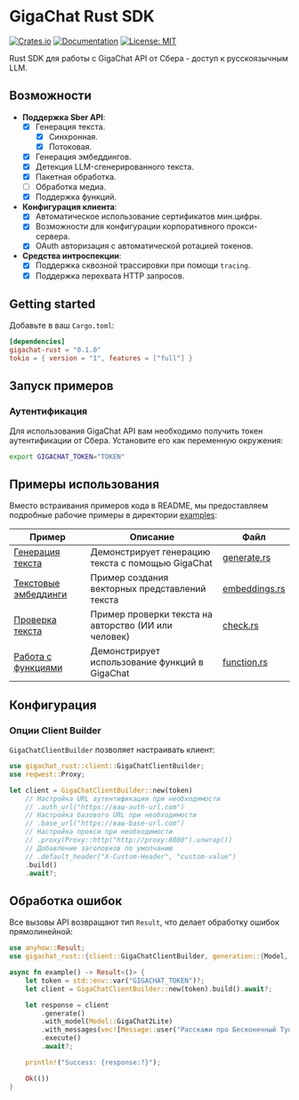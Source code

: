 # GigaChat Rust SDK

[![Crates.io](https://img.shields.io/crates/v/gigachat-rust)](https://crates.io/crates/gigachat-rust)
[![Documentation](https://docs.rs/gigachat-rust/badge.svg)](https://docs.rs/gigachat-rust)
[![License: MIT](https://img.shields.io/badge/License-MIT-yellow.svg)](https://opensource.org/licenses/MIT)

Rust SDK для работы с GigaChat API от Сбера - доступ к русскоязычным LLM.

## Возможности

- **Поддержка Sber API**:
  - [x] Генерация текста.
    - [x] Синхронная.
    - [x] Потоковая.
  - [x] Генерация эмбеддингов.
  - [x] Детекция LLM-сгенерированного текста.
  - [x] Пакетная обработка.
  - [ ] Обработка медиа.
  - [x] Поддержка функций.
- **Конфигурация клиента**:
  - [x] Автоматическое использование сертификатов мин.цифры.
  - [x] Возможности для конфигурации корпоративного прокси-сервера.
  - [x] OAuth авторизация с автоматической ротацией токенов.
- **Средства интроспекции**:
  - [x] Поддержка сквозной трассировки при помощи `tracing`.
  - [x] Поддержка перехвата HTTP запросов.

## Getting started

Добавьте в ваш `Cargo.toml`:

```toml
[dependencies]
gigachat-rust = "0.1.0"
tokio = { version = "1", features = ["full"] }
```

## Запуск примеров

### Аутентификация

Для использования GigaChat API вам необходимо получить токен аутентификации от Сбера. Установите его как переменную окружения:

```bash
export GIGACHAT_TOKEN="TOKEN"
```

## Примеры использования

Вместо встраивания примеров кода в README, мы предоставляем подробные рабочие примеры в директории [examples](./examples/):

| Пример | Описание | Файл |
|--------|----------|------|
| [Генерация текста](./examples/generate.rs) | Демонстрирует генерацию текста с помощью GigaChat | [generate.rs](./examples/generate.rs) |
| [Текстовые эмбеддинги](./examples/embeddings.rs) | Пример создания векторных представлений текста | [embeddings.rs](./examples/embeddings.rs) |
| [Проверка текста](./examples/check.rs) | Пример проверки текста на авторство (ИИ или человек) | [check.rs](./examples/check.rs) |
| [Работа с функциями](./examples/function.rs) | Демонстрирует использование функций в GigaChat | [function.rs](./examples/function.rs) |

## Конфигурация

### Опции Client Builder

`GigaChatClientBuilder` позволяет настраивать клиент:

```rust
use gigachat_rust::client::GigaChatClientBuilder;
use reqwest::Proxy;

let client = GigaChatClientBuilder::new(token)
    // Настройка URL аутентификации при необходимости
    // .auth_url("https://ваш-auth-url.com")
    // Настройка базового URL при необходимости
    // .base_url("https://ваш-base-url.com")
    // Настройка прокси при необходимости
    // .proxy(Proxy::http("http://proxy:8080").unwrap())
    // Добавление заголовков по умолчанию
    // .default_header("X-Custom-Header", "custom-value")
    .build()
    .await?;
```

## Обработка ошибок

Все вызовы API возвращают тип `Result`, что делает обработку ошибок прямолинейной:

```rust
use anyhow::Result;
use gigachat_rust::{client::GigaChatClientBuilder, generation::{Model, structures::Message}};

async fn example() -> Result<()> {
    let token = std::env::var("GIGACHAT_TOKEN")?;
    let client = GigaChatClientBuilder::new(token).build().await?;

    let response = client
        .generate()
        .with_model(Model::GigaChat2Lite)
        .with_messages(vec![Message::user("Расскажи про Бесконечный Тупик Галковского.")])
        .execute()
        .await?;

    println!("Success: {response:?}");

    Ok(())
}
```
